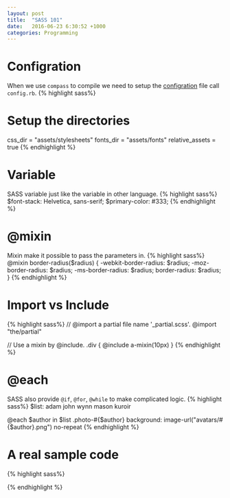 ```yaml
---
layout: post
title:  "SASS 101"
date:   2016-06-23 6:30:52 +1000
categories: Programming
---
```

Configration
============
When we use `compass` to compile we need to setup the [configration](http://compass-style.org/help/documentation/configuration-reference/) file call `config.rb`.
{% highlight sass%}
# Setup the directories
css_dir = "assets/stylesheets"
fonts_dir = "assets/fonts"
relative_assets = true
{% endhighlight %}

Variable
========
SASS variable just like the variable in other language. 
{% highlight sass%}
$font-stack:    Helvetica, sans-serif;
$primary-color: #333;
{% endhighlight %}

@mixin
======
Mixin make it possible to pass the parameters in.
{% highlight sass%}
@mixin border-radius($radius) {
  -webkit-border-radius: $radius;
     -moz-border-radius: $radius;
      -ms-border-radius: $radius;
          border-radius: $radius;
}
{% endhighlight %}

Import vs Include
=================
{% highlight sass%}
// @import a partial file name '_partial.scss'. 
@import "the/partial"

// Use a mixin by @include.
.div {
  @include a-mixin(10px)
}
{% endhighlight %}

@each
=====
SASS also provide `@if`, `@for`, `@while` to make complicated logic.
{% highlight sass%}
$list: adam john wynn mason kuroir

  @each $author in $list
    .photo-#{$author}
      background: image-url("avatars/#{$author}.png") no-repeat
{% endhighlight %}


A real sample code
==================
{% highlight sass%}

{% endhighlight %}
